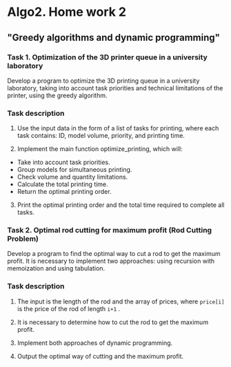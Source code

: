 # Algo2. Home work 2
## "Greedy algorithms and dynamic programming"

### Task 1. Optimization of the 3D printer queue in a university laboratory

Develop a program to optimize the 3D printing queue in a university laboratory, taking into account task priorities and technical limitations of the printer, using the greedy algorithm.

### Task description

1. Use the input data in the form of a list of tasks for printing, where each task contains: ID, model volume, priority, and printing time.

2. Implement the main function optimize_printing, which will:

 - Take into account task priorities.
 - Group models for simultaneous printing.
 - Check volume and quantity limitations.
 - Calculate the total printing time.
 - Return the optimal printing order.

3. Print the optimal printing order and the total time required to complete all tasks.


### Task 2. Optimal rod cutting for maximum profit (Rod Cutting Problem)

Develop a program to find the optimal way to cut a rod to get the maximum profit. It is necessary to implement two approaches: using recursion with memoization and using tabulation.

### Task description

1. The input is the length of the rod and the array of prices, where `price[i]` is the price of the rod of length `i+1` .

2. It is necessary to determine how to cut the rod to get the maximum profit.

3. Implement both approaches of dynamic programming.

4. Output the optimal way of cutting and the maximum profit.

